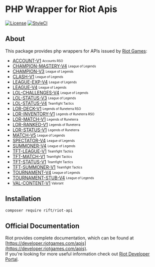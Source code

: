 # PHP Wrapper for Riot Apis

[![License](https://img.shields.io/packagist/l/rift/riot-api?color=blue)](./LICENSE.md)
[![StyleCI](https://github.styleci.io/repos/540948663/shield?style=flat&branch=main)](https://github.styleci.io/repos/540948663?branch=main)

## About
This package provides php wrappers for APIs issued by [Riot Games](https://www.riotgames.com/):  
- [ACCOUNT-V1](https://developer.riotgames.com/apis#account-v1) <sub><sup>Accounts RSO</sup></sub>
- [CHAMPION-MASTERY-V4](https://developer.riotgames.com/apis#champion-mastery-v4) <sub><sup>League of Legends</sup></sub>
- [CHAMPION-V3](https://developer.riotgames.com/apis#champion-v3) <sub><sup>League of Legends</sup></sub>
- [CLASH-V1](https://developer.riotgames.com/apis#clash-v1) <sub><sup>League of Legends</sup></sub>
- [LEAGUE-EXP-V4](https://developer.riotgames.com/apis#league-exp-v4) <sub><sup>League of Legends</sup></sub>
- [LEAGUE-V4](https://developer.riotgames.com/apis#league-v4) <sub><sup>League of Legends</sup></sub>
- [LOL-CHALLENGES-V4](https://developer.riotgames.com/apis#lol-challenges-v1) <sub><sup>League of Legends</sup></sub>
- [LOL-STATUS-V3](https://developer.riotgames.com/apis#lol-status-v3) <sub><sup>League of Legends</sup></sub>
- [LOL-STATUS-V4](https://developer.riotgames.com/apis#lol-status-v4) <sub><sup>Teamfight Tactics</sup></sub>
- [LOR-DECK-V1](https://developer.riotgames.com/apis#lor-deck-v1) <sub><sup>Legends of Runeterra RSO</sup></sub>
- [LOR-INVENTORY-V1](https://developer.riotgames.com/apis#lor-inventory-v1) <sub><sup>Legends of Runeterra RSO</sup></sub>
- [LOR-MATCH-V1](https://developer.riotgames.com/apis#lor-match-v1) <sub><sup>Legends of Runeterra</sup></sub>
- [LOR-RANKED-V1](https://developer.riotgames.com/apis#lor-ranked-v1) <sub><sup>Legends of Runeterra</sup></sub>
- [LOR-STATUS-V1](https://developer.riotgames.com/apis#lor-status-v1) <sub><sup>Legends of Runeterra</sup></sub>
- [MATCH-V5](https://developer.riotgames.com/apis#match-v5) <sub><sup>League of Legends</sup></sub>
- [SPECTATOR-V4](https://developer.riotgames.com/apis#spectator-v4) <sub><sup>League of Legends</sup></sub>
- [SUMMONER-V4](https://developer.riotgames.com/apis#summoner-v4) <sub><sup>League of Legends</sup></sub>
- [TFT-LEAGUE-V1](https://developer.riotgames.com/apis#tft-league-v1) <sub><sup>Teamfight Tactics</sup></sub>
- [TFT-MATCH-V1](https://developer.riotgames.com/apis#tft-match-v1) <sub><sup>Teamfight Tactics</sup></sub>
- [TFT-STATUS-V1](https://developer.riotgames.com/apis#tft-status-v1) <sub><sup>Teamfight Tactics</sup></sub>
- [TFT-SUMMONER-V1](https://developer.riotgames.com/apis#tft-summoner-v1) <sub><sup>Teamfight Tactics</sup></sub>
- [TOURNAMENT-V4](https://developer.riotgames.com/apis#tournament-v4) <sub><sup>League of Legends</sup></sub>
- [TOURNAMENT-STUB-V4](https://developer.riotgames.com/apis#tournament-stub-v4) <sub><sup>League of Legends</sup></sub>
- [VAL-CONTENT-V1](https://developer.riotgames.com/apis#val-content-v1) <sub><sup>Valorant</sup></sub>

## Installation

```bash
composer require rift/riot-api
```

## Official Documentation

Riot provides complete documentation, which can be found at [https://developer.riotgames.com/apis](https://developer.riotgames.com/apis).  
If you're looking for more useful information check out [Riot Developer Portal](https://developer.riotgames.com/docs/portal).

